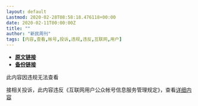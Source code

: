 ```yaml
---
layout: default
Lastmod: 2020-02-28T08:58:18.476118+00:00
date: 2020-02-11T00:00:00Z
title: ""
author: "新民周刊"
tags: [内容,查看,帐号,投诉,违规,违反,互联网,用户]
---
```


* [**原文链接**](https://mp.weixin.qq.com/s/8Lx6M3qAzC8w35GEqyi6Og)
* [**备份链接**](http://archive.is/C4wpi)


此内容因违规无法查看

接相关投诉，此内容违反《互联网用户公众帐号信息服务管理规定》，查看[详细内容](http://www.cac.gov.cn/2017-09/07/c_1121624269.htm)

